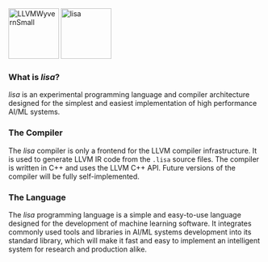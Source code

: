 <img height="100" alt="LLVMWyvernSmall" src="https://github.com/MiracleFactory/lisa/assets/89094576/cc6a34e4-3006-4d02-bab9-64387eb1bc93">
<img height="100" alt="lisa" src="https://github.com/MiracleFactory/lisa/assets/89094576/c1645115-8669-488d-bc10-7c1e747c79d8">

### What is *lisa*?
*lisa* is an experimental programming language and compiler architecture designed for the simplest and easiest implementation of high performance AI/ML systems.

### The Compiler
The *lisa* compiler is only a frontend for the LLVM compiler infrastructure. It is used to generate LLVM IR code from the `.lisa` source files. The compiler is written in C++ and uses the LLVM C++ API. Future versions of the compiler will be fully self-implemented.

### The Language
The *lisa* programming language is a simple and easy-to-use language designed for the development of machine learning software. It integrates commonly used tools and libraries in AI/ML systems development into its standard library, which will make it fast and easy to implement an intelligent system for research and production alike.
